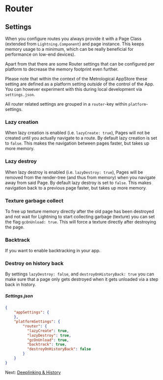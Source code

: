 # Router

## Settings

When you configure routes you always provide it with a Page Class (extended from `Lightning.Component`) and page instance.
This keeps memory usage to a minimum, which can be really beneficial for performance on low-end devices).

Apart from that there are some Router settings that can be configured per platform to decrease the memory footprint even further.

Please note that within the context of the Metrological AppStore these setting are defined as a platform setting _outside_ of the control of the App. You can however experiment with this during local development via `settings.json`.

All router related settings are grouped in a `router`-key within `platform`-settings.

### Lazy creation

When lazy creation is enabled (i.e. `lazyCreate: true`), Pages will not be created until you actually navigate to a route. By default lazy creation is set to `false`. This makes the navigation between pages faster, but takes up more memory.

### Lazy destroy

When lazy destroy is enabled (i.e. `lazyDestroy: true`), Pages will be removed from the render-tree (and thus from memory) when you navigate away from said Page. By default lazy destroy is set to `false`. This makes navigation back to a previous page faster, but takes up more memory.

### Texture garbage collect

To free up texture memory directly after the old page has been destroyed and not wait for Lightning to start collecting garbage (texture) you can set the flag `gcOnUnload: true`. This will force a texture directly after destroying the page.

### Backtrack

If you want to enable backtracking in your app.

### Destroy on history back

By settings `lazyDestroy: false`, and `destroyOnHistoryBack: true` you can make sure that a page 
only gets destroyed when it gets unloaded via a step back in history.

##### Settings.json 


```json
{
    "appSettings": {
    },
    "platformSettings": {
        "router": {
          "lazyCreate": true,
          "lazyDestroy": true,
          "gcOnUnload": true,
          "backtrack": true,
          "destroyOnHistoryBack": false
        }
    }
}
```

Next:
[Deeplinking & History](deeplinking.md)

